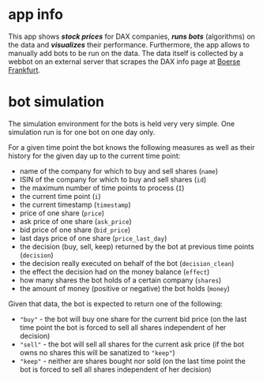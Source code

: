# app info


This app shows ***stock prices*** for DAX companies, ***runs bots*** (algorithms) on the data and ***visualizes*** their performance. Furthermore, the app allows to manually add bots to be run on the data. The data itself is collected by a webbot on an external server that scrapes the DAX info page at [Boerse Frankfurt](http://en.boerse-frankfurt.de/equities/realtime-quotes).


# bot simulation

The simulation environment for the bots is held very very simple. 
One simulation run is for one bot on one day only. 

For a given time point the bot knows the following measures as well as their history for the given day up to the current time point:

- name of the company for which to buy and sell shares (`name`)
- ISIN of the company for which to buy and sell shares (`id`)
- the maximum number of time points to process (`I`)
- the current time point (`i`)
- the current timestamp (`timestamp`)
- price of one share (`price`)
- ask price of one share (`ask_price`)
- bid price of one share (`bid_price`)
- last days price of one share (`price_last_day`)
- the decision (buy, sell, keep) returned by the bot at previous time points (`decision`)
- the decision really executed on behalf of the bot (`decision_clean`)
- the effect the decision had on the money balance (`effect`)
- how many shares the bot holds of a certain company (`shares`)
- the amount of money (positive or negative) the bot holds (`money`)


Given that data, the bot is expected to return one of the following:

- `"buy"` - the bot will buy one share for the current bid price (on the last time point the bot is forced to sell all shares independent of her decision)
- `"sell"` - the bot will sell all shares for the current ask price (if the bot owns no shares this will be sanatized to `"keep"`)
- `"keep"` - neither are shares bought nor sold (on the last time point the bot is forced to sell all shares  independent of her decision)


<br><br><br><br><br><br><br><br><br><br><br><br><br><br><br><br><br><br><br><br><br><br><br><br><br><br><br><br>

